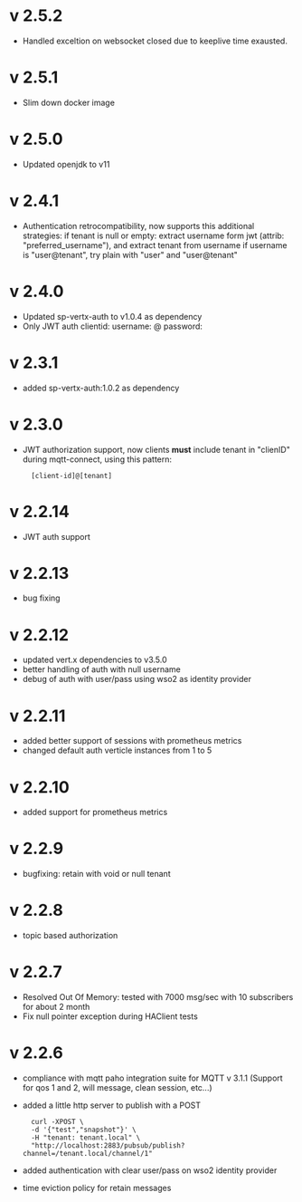 # v 2.5.2
- Handled exceltion on websocket closed due to keeplive time exausted.

# v 2.5.1
- Slim down docker image

# v 2.5.0
- Updated openjdk to v11

# v 2.4.1
- Authentication retrocompatibility, now supports this additional strategies:
    if tenant is null or empty: extract username form jwt (attrib: "preferred_username"), and extract tenant from username
    if username is "user@tenant", try plain with "user" and "user@tenant"  

# v 2.4.0
- Updated sp-vertx-auth to v1.0.4 as dependency
- Only JWT auth 
    clientid: <free id>
    username: <user>@<tenant>
    password: <jwt access token>
     
# v 2.3.1
- added sp-vertx-auth:1.0.2 as dependency

# v 2.3.0
- JWT authorization support, 
now clients **must** include tenant in "clienID" during mqtt-connect, 
using this pattern: 
        
        [client-id]@[tenant]

# v 2.2.14
- JWT auth support 

# v 2.2.13
- bug fixing

# v 2.2.12
- updated vert.x dependencies to v3.5.0
- better handling of auth with null username
- debug of auth with user/pass using wso2 as identity provider

# v 2.2.11
- added better support of sessions with prometheus metrics
- changed default auth verticle instances from 1 to 5

# v 2.2.10
- added support for prometheus metrics

# v 2.2.9
- bugfixing: retain with void or null tenant

# v 2.2.8
- topic based authorization

# v 2.2.7
- Resolved Out Of Memory: tested with 7000 msg/sec with 10 subscribers for about 2 month
- Fix null pointer exception during HAClient tests

# v 2.2.6
- compliance with mqtt paho integration suite for MQTT v 3.1.1 (Support for qos 1 and 2, will message, clean session, etc...)
- added a little http server to publish with a POST
    
        curl -XPOST \
        -d '{"test","snapshot"}' \
        -H "tenant: tenant.local" \
        "http://localhost:2883/pubsub/publish?channel=/tenant.local/channel/1"

- added authentication with clear user/pass on wso2 identity provider
- time eviction policy for retain messages

